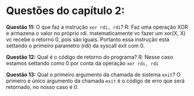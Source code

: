 # Questões do capítulo 2:

**Questão 11:**
O que faz a instrução `xor rdi, rdi`?
R: Faz uma operação XOR e armazena o valor no próprio rdi. matematicamente vc fazer um xor(X, X) vc recebe o retorno 0, pois são iguais. Portanto essa instrução está settando o primeiro parametro (rdi) da syscall exit com 0.

**Questão 12:**
Qual é o código de retorno do programa?
R: Nesse caso estamos settando como 0 por conta da operação `xor rdi, rdi`

**Questão 13:**
Qual o primeiro argumento da chamada de sistema `exit`?
O primeiro e único argumento da chamada `exit` é o código de erro que será retornado, no nosso caso é 0. 